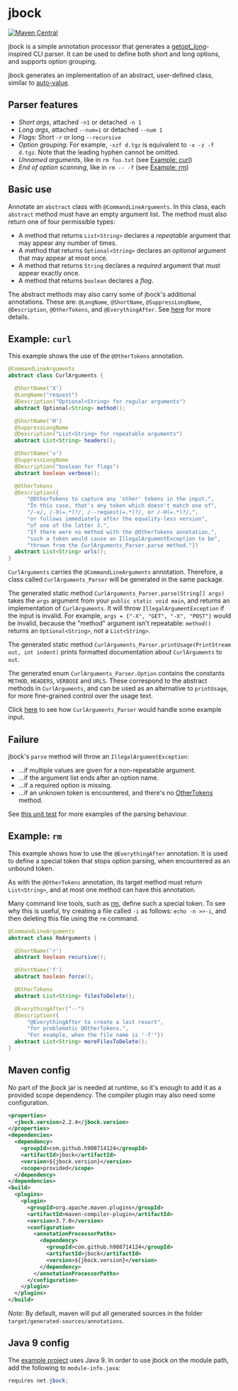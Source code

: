 # jbock

[![Maven Central](https://maven-badges.herokuapp.com/maven-central/com.github.h908714124/jbock/badge.svg)](https://maven-badges.herokuapp.com/maven-central/com.github.h908714124/jbock)

jbock is a simple annotation processor that generates a [getopt_long](https://www.gnu.org/software/libc/manual/html_node/Getopt.html)-inspired
CLI parser. It can be used to define both short and long options, and supports option grouping.

jbock generates an implementation of an abstract, user-defined class, similar to
[auto-value](https://github.com/google/auto/tree/master/value).

## Parser features

* <em>Short args</em>, attached `-n1` or detached `-n 1`
* <em>Long args</em>, attached `--num=1` or detached `--num 1`
* <em>Flags</em>: Short `-r` or long `--recursive`
* <em>Option grouping</em>: For example, `-xzf d.tgz` is equivalent to `-x -z -f d.tgz`. Note that the leading hyphen cannot be omitted.
* <em>Unnamed arguments</em>, like in `rm foo.txt` (see <a href="#example-curl">Example: curl</a>)
* <em>End of option scanning</em>, like in `rm -- -f` (see <a href="#example-rm">Example: rm</a>)

## Basic use

Annotate an `abstract` class with `@CommandLineArguments`.
In this class, each `abstract` method must have an empty argument list.
The method must also return one of four permissible types:

* A method that returns `List<String>` declares a <em>repeatable</em> argument that may appear any number of times.
* A method that returns `Optional<String>` declares an <em>optional</em> argument that may appear at most once.
* A method that returns `String` declares a <em>required</em> argument that must appear exactly once.
* A method that returns `boolean` declares a <em>flag</em>.

The abstract methods may also carry some of jbock's additional annotations.
These are: `@LongName`, `@ShortName`, `@SuppressLongName`, `@Description`, `@OtherTokens`, and `@EverythingAfter`.
See [here](additional_rules.md) for more details.

## Example: `curl`

This example shows the use of the `@OtherTokens` annotation.

````java
@CommandLineArguments
abstract class CurlArguments {

  @ShortName('X')
  @LongName("request")
  @Description("Optional<String> for regular arguments")
  abstract Optional<String> method();

  @ShortName('H')
  @SuppressLongName
  @Description("List<String> for repeatable arguments")
  abstract List<String> headers();

  @ShortName('v')
  @SuppressLongName
  @Description("boolean for flags")
  abstract boolean verbose();

  @OtherTokens
  @Description({
      "@OtherTokens to capture any 'other' tokens in the input.",
      "In this case, that's any token which doesn't match one of",
      "/-v/, /-X(=.*)?/, /--request(=.*)?/, or /-H(=.*)?/,",
      "or follows immediately after the equality-less version",
      "of one of the latter 3.",
      "If there were no method with the @OtherTokens annotation,",
      "such a token would cause an IllegalArgumentException to be",
      "thrown from the CurlArguments_Parser.parse method."})
  abstract List<String> urls();
}
````

`CurlArguments` carries the `@CommandLineArguments` annotation.
Therefore, a class called `CurlArguments_Parser` will be generated in the same package.

The generated static method `CurlArguments_Parser.parse(String[] args)` 
takes the `args` argument from your `public static void main`,
and returns an implementation of `CurlArguments`.
It will throw `IllegalArgumentException` if the input is invalid.
For example, `args = {"-X", "GET", "-X", "POST"}` would be invalid, 
because the "method" argument isn't repeatable: 
`method()` returns an `Optional<String>`, not a `List<String>`.

The generated static method `CurlArguments_Parser.printUsage(PrintStream out, int indent)`
prints formatted documentation about `CurlArguments` to `out`.

The generated enum `CurlArguments_Parser.Option` contains the constants `METHOD`, `HEADERS`, `VERBOSE` and `URLS`.
These correspond to the abstract methods in `CurlArguments`,
and can be used as an alternative to `printUsage`,
for more fine-grained control over the usage text.

Click [here](curl_parser_examples.md) to see how `CurlArguments_Parser` would handle some example input.

## Failure

jbock's `parse` method will throw an `IllegalArgumentException`:

* &#x2026;if multiple values are given for a non-repeatable argument.
* &#x2026;if the argument list ends after an option name.
* &#x2026;if a required option is missing.
* &#x2026;if an unknown token is encountered, and there's no <a href="#example-curl">OtherTokens</a> method.

See 
<a href="https://github.com/h908714124/jbock/blob/master/examples/src/test/java/net/zerobuilder/examples/gradle/CurlArgumentsTest.java">
this unit test</a> for more examples of the parsing behaviour.

## Example: `rm`

This example shows how to use the `@EverythingAfter` annotation.
It is used to define a special token that stops option parsing, when encountered as an unbound token.

As with the `@OtherTokens` annotation, its target method must return `List<String>`,
and at most one method can have this annotation.

Many command line tools, such as <a href="https://linux.die.net/man/1/rm">rm</a>,
define such a special token. To see why this is useful,
try creating a file called `-i` as follows: `echo -n >>-i`,
and then deleting this file using the `rm` command.

````java
@CommandLineArguments
abstract class RmArguments {

  @ShortName('r')
  abstract boolean recursive();

  @ShortName('f')
  abstract boolean force();

  @OtherTokens
  abstract List<String> filesToDelete();

  @EverythingAfter("--")
  @Description({
      "@EverythingAfter to create a last resort",
      "for problematic @OtherTokens.",
      "For example, when the file name is '-f'"})
  abstract List<String> moreFilesToDelete();
}
````

## Maven config

No part of the jbock jar is needed at runtime, so it's enough to add it as a provided scope dependency.
The compiler plugin may also need some configuration.

````xml
<properties>
  <jbock.version>2.2.4</jbock.version>
</properties>
<dependencies>
  <dependency>
    <groupId>com.github.h908714124</groupId>
    <artifactId>jbock</artifactId>
    <version>${jbock.version}</version>
    <scope>provided</scope>
  </dependency>
</dependencies>
<build>
  <plugins>
    <plugin>
      <groupId>org.apache.maven.plugins</groupId>
      <artifactId>maven-compiler-plugin</artifactId>
      <version>3.7.0</version>
      <configuration>
        <annotationProcessorPaths>
          <dependency>
            <groupId>com.github.h908714124</groupId>
            <artifactId>jbock</artifactId>
            <version>${jbock.version}</version>
          </dependency>
        </annotationProcessorPaths>
      </configuration>
    </plugin>
  </plugins>
</build>
````

<em>Note:</em> By default, maven will put all generated sources in the folder `target/generated-sources/annotations`.

## Java 9 config

The [example project](https://github.com/h908714124/jbock/tree/master/examples) uses Java 9.
In order to use jbock on the module path, add the following to `module-info.java`:

````java
requires net.jbock;
````
